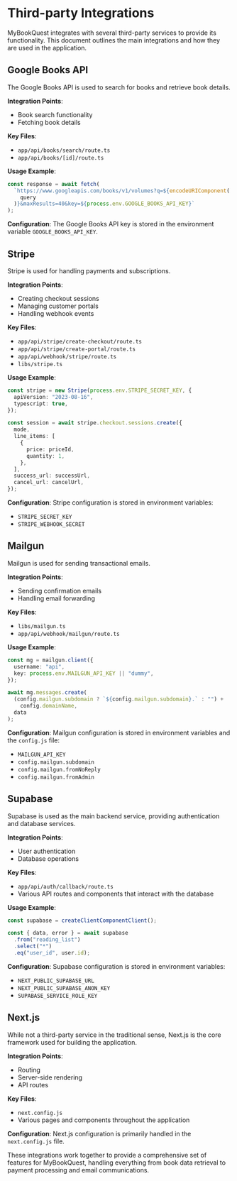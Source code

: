 # Third-party Integrations

MyBookQuest integrates with several third-party services to provide its functionality. This document outlines the main integrations and how they are used in the application.

## Google Books API

The Google Books API is used to search for books and retrieve book details.

**Integration Points**:
- Book search functionality
- Fetching book details

**Key Files**:
- `app/api/books/search/route.ts`
- `app/api/books/[id]/route.ts`

**Usage Example**:
```typescript
const response = await fetch(
  `https://www.googleapis.com/books/v1/volumes?q=${encodeURIComponent(
    query
  )}&maxResults=40&key=${process.env.GOOGLE_BOOKS_API_KEY}`
);
```

**Configuration**:
The Google Books API key is stored in the environment variable `GOOGLE_BOOKS_API_KEY`.

## Stripe

Stripe is used for handling payments and subscriptions.

**Integration Points**:
- Creating checkout sessions
- Managing customer portals
- Handling webhook events

**Key Files**:
- `app/api/stripe/create-checkout/route.ts`
- `app/api/stripe/create-portal/route.ts`
- `app/api/webhook/stripe/route.ts`
- `libs/stripe.ts`

**Usage Example**:
```typescript
const stripe = new Stripe(process.env.STRIPE_SECRET_KEY, {
  apiVersion: "2023-08-16",
  typescript: true,
});

const session = await stripe.checkout.sessions.create({
  mode,
  line_items: [
    {
      price: priceId,
      quantity: 1,
    },
  ],
  success_url: successUrl,
  cancel_url: cancelUrl,
});
```

**Configuration**:
Stripe configuration is stored in environment variables:
- `STRIPE_SECRET_KEY`
- `STRIPE_WEBHOOK_SECRET`

## Mailgun

Mailgun is used for sending transactional emails.

**Integration Points**:
- Sending confirmation emails
- Handling email forwarding

**Key Files**:
- `libs/mailgun.ts`
- `app/api/webhook/mailgun/route.ts`

**Usage Example**:
```typescript
const mg = mailgun.client({
  username: "api",
  key: process.env.MAILGUN_API_KEY || "dummy",
});

await mg.messages.create(
  (config.mailgun.subdomain ? `${config.mailgun.subdomain}.` : "") +
    config.domainName,
  data
);
```

**Configuration**:
Mailgun configuration is stored in environment variables and the `config.js` file:
- `MAILGUN_API_KEY`
- `config.mailgun.subdomain`
- `config.mailgun.fromNoReply`
- `config.mailgun.fromAdmin`

## Supabase

Supabase is used as the main backend service, providing authentication and database services.

**Integration Points**:
- User authentication
- Database operations

**Key Files**:
- `app/api/auth/callback/route.ts`
- Various API routes and components that interact with the database

**Usage Example**:
```typescript
const supabase = createClientComponentClient();

const { data, error } = await supabase
  .from("reading_list")
  .select("*")
  .eq("user_id", user.id);
```

**Configuration**:
Supabase configuration is stored in environment variables:
- `NEXT_PUBLIC_SUPABASE_URL`
- `NEXT_PUBLIC_SUPABASE_ANON_KEY`
- `SUPABASE_SERVICE_ROLE_KEY`

## Next.js

While not a third-party service in the traditional sense, Next.js is the core framework used for building the application.

**Integration Points**:
- Routing
- Server-side rendering
- API routes

**Key Files**:
- `next.config.js`
- Various pages and components throughout the application

**Configuration**:
Next.js configuration is primarily handled in the `next.config.js` file.

These integrations work together to provide a comprehensive set of features for MyBookQuest, handling everything from book data retrieval to payment processing and email communications.
